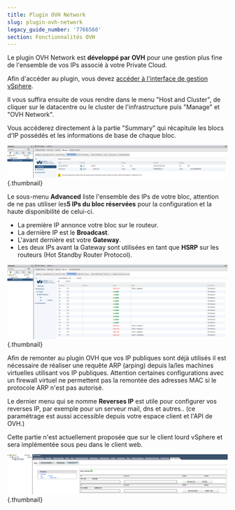 ```yaml
---
title: Plugin OVH Network
slug: plugin-ovh-network
legacy_guide_number: '7766560'
section: Fonctionnalités OVH
---
```


Le plugin OVH Network est **développé par OVH** pour une gestion plus fine de l'ensemble de vos IPs associé à votre Private Cloud.

Afin d'accéder au plugin, vous devez [accéder à l'interface de gestion vSphere]({legacy}1441941).

Il vous suffira ensuite de vous rendre dans le menu "Host and Cluster", de cliquer sur le datacentre ou le cluster de l'infrastructure puis "Manage" et "OVH Network".

Vous accéderez directement à la partie "Summary" qui récapitule les blocs d'IP possédés et les informations de base de chaque bloc.

![](images/Summary.PNG){.thumbnail}

Le sous-menu **Advanced** liste l'ensemble des IPs de votre bloc, attention de ne pas utiliser les**5 IPs du bloc réservées** pour la configuration et la haute disponibilité de celui-ci.

- La première IP annonce votre bloc sur le routeur.
- La dernière IP est le **Broadcast**.
- L'avant dernière est votre **Gateway**.
- Les deux IPs avant la Gateway sont utilisées en tant que **HSRP** sur les routeurs (Hot Standby Router Protocol).

![](images/Advanced.PNG){.thumbnail}

Afin de remonter au plugin OVH que vos IP publiques sont déjà utilisés il est nécessaire de réaliser une requête ARP (arping) depuis la/les machines virtuelles utilisant vos IP publiques. Attention certaines configurations avec un firewall virtuel ne permettent pas la remontée des adresses MAC si le protocole ARP n'est pas autorisé.

Le dernier menu qui se nomme **Reverses IP** est utile pour configurer vos reverses IP, par exemple pour un serveur mail, dns et autres.. (ce paramétrage est aussi accessible depuis votre espace client et l'API de OVH.)

Cette partie n'est actuellement proposée que sur le client lourd vSphere et sera implémentée sous peu dans le client web.

![](images/ReverseIP.PNG){.thumbnail}



